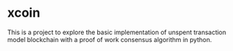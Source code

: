 # xcoin

This is a project to explore the basic implementation of unspent transaction model blockchain with a proof of work consensus algorithm in python.